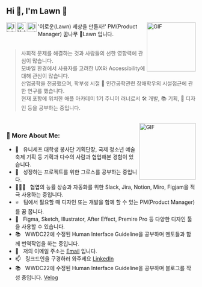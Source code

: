 ## Hi 👋, I'm Lawn 🌱


<a href='https://www.linkedin.com/in/junyoung-lee-lawn/'><img align='left' alt="linkedin" src="https://user-images.githubusercontent.com/74142881/167264589-fc25b22f-bd46-47c0-958f-9224db13ca88.png" height='25px'/></a>  
   
<a href='https://velog.io/@lawn'><img align='left' alt="Velog" src="https://user-images.githubusercontent.com/74142881/167264590-d130a8ba-ae42-4b95-8a82-5311d352c619.png" height='25px'/></a> 
   
<a href='https://www.instagram.com/hi.lawn'><img align='left' alt="Instagram" src="https://user-images.githubusercontent.com/74142881/167264588-11e494ed-e6fe-4500-bd88-814bd85ef805.png" height='25px'/></a>
<img align="right" alt="GIF" src="https://user-images.githubusercontent.com/74142881/174155315-89b19a09-8117-428f-b4f3-04c7176d417c.gif" height="130px"/>

'이로운(Lawn) 세상을 만들자!' PM(Product Manager) 꿈나무 🌱Lawn 입니다. 
<br/>
<br/>
> 사회적 문제를 해결하는 것과 사람들의 선한 영향력에 관심이 많습니다.<br/>모바일 환경에서 사용자를 고려한 UX와 Accessibility에대해 관심이 많습니다.<br/>산업공학을 전공했으며, 학부생 시절 🤖 인간공학관련 장애학우의 시설접근에 관한 연구를 했습니다.<br/>현재 포항에 위치한 애플 아카데미 1기 주니어 러너로서 🛠️ 개발, 📚 기획, 🎨 디자인 등을 공부하는 중입니다.
<br/>

<img align="right" alt="GIF" src="https://user-images.githubusercontent.com/74142881/174148354-c2362eab-b480-4c03-88f1-bb92f01ed2a0.gif" height="150px"/>
  
### 🧐 More About Me:

- 🤝 &nbsp; 유니세프 대학생 봉사단 기획단장, 국제 청소년 예술 축제 기획 등 기획과 다수의 사람과 협업해본 경험이 있습니다.
- 🌱 &nbsp; 성장하는 프로젝트를 위한 그로스를 공부하는 중입니다.
- 🧑🏻‍💻 &nbsp; 협엽의 능률 상승과 자동화를 위한 Slack, Jira, Notion, Miro, Figjam을 적극 사용하는 중입니다.
- ⭐️ &nbsp; 팀에서 필요할 때 디자인 또는 개발을 함께 할 수 있는 PM(Product Manager)를 꿈 꿉니다.
- 🎨 &nbsp; Figma, Sketch, Illustrator, After Effect, Premire Pro 등 다양한 디자인 툴을 사용할 수 있습니다.
- 📚 &nbsp; WWDC22에 수정된 Human Interface Guideline을 공부하며 멘토들과 함께 번역작업을 하는 중입니다.
- 💬 &nbsp; 저의 이메일 주소는 [Email](name.lawn@gmail.com) 입니다.
- 📫 &nbsp; 링크드인을 구경하러 와주세요 [LinkedIn](https://www.linkedin.com/in/junyoung-lee-lawn/)
- 📚 &nbsp; WWDC22에 수정된 Human Interface Guideline을 공부하며 블로그를 작성 중입니다. [Velog](https://velog.io/@lawn)
<br>


